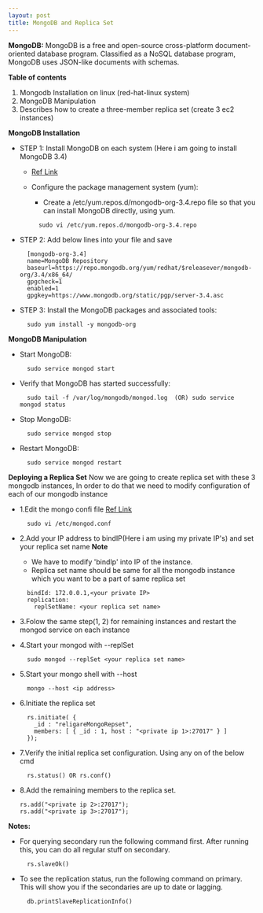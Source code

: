 ```yaml
---
layout: post
title: MongoDB and Replica Set
---
```


**MongoDB:**
MongoDB is a free and open-source cross-platform document-oriented database program. Classified as a NoSQL database program, MongoDB uses JSON-like documents with schemas.

**Table of contents**

  1. Mongodb Installation on linux (red-hat-linux system)
  2. MongoDB Manipulation
  3. Describes how to create a three-member replica set (create 3 ec2 instances)


**MongoDB Installation**


* STEP 1: Install MongoDB on each system (Here i am going to install MongoDB 3.4)
  - [Ref Link](https://docs.mongodb.com/manual/tutorial/install-mongodb-on-red-hat/)
  - Configure the package management system (yum):
    - Create a /etc/yum.repos.d/mongodb-org-3.4.repo file so that you can install MongoDB directly, using yum.
    
    ```
      sudo vi /etc/yum.repos.d/mongodb-org-3.4.repo
    ```
* STEP 2: Add below lines into your file and save
  
  ```
    [mongodb-org-3.4]
    name=MongoDB Repository
    baseurl=https://repo.mongodb.org/yum/redhat/$releasever/mongodb-org/3.4/x86_64/
    gpgcheck=1
    enabled=1
    gpgkey=https://www.mongodb.org/static/pgp/server-3.4.asc
  ```
* STEP 3: Install the MongoDB packages and associated tools:

  ```
    sudo yum install -y mongodb-org
  ```

**MongoDB Manipulation**
  
  - Start MongoDB:
    
    ```
      sudo service mongod start
    ```
  - Verify that MongoDB has started successfully:
    
    ```
      sudo tail -f /var/log/mongodb/mongod.log  (OR) sudo service mongod status
    ```
  - Stop MongoDB:
    
    ```
      sudo service mongod stop
    ```
  - Restart MongoDB:
    
    ```
      sudo service mongod restart
    ```

**Deploying a Replica Set**
Now we are going to create replica set with these 3 mongodb instances, In order to do that we need to modify configuration of each of our mongodb instance

  - 1.Edit the mongo confi file [Ref Link](https://docs.mongodb.com/manual/tutorial/deploy-replica-set/)

    ```
      sudo vi /etc/mongod.conf
    ```

  - 2.Add your IP address to bindIP(Here i am using my private IP's) and set your replica set name
    **Note**
      - We have to modify 'bindIp' into IP of the instance.
      - Replica set name should be same for all the mongodb instance which you want to be a part of same replica set

      ```
        bindId: 172.0.0.1,<your private IP>
        replication:
          replSetName: <your replica set name>
      ```

  - 3.Folow the same step(1, 2) for remaining instances and restart the mongod service on each instance
  
  - 4.Start your mongod with --replSet
    
    ```
      sudo mongod --replSet <your replica set name>
    ```

  - 5.Start your mongo shell with --host
  
    ```
      mongo --host <ip address>
    ```

  - 6.Initiate the replica set

    ```
      rs.initiate( {
        _id : "religareMongoRepset",
        members: [ { _id : 1, host : "<private ip 1>:27017" } ]
      });
    ```
  
  - 7.Verify the initial replica set configuration. Using any on of the below cmd
    
    ```
      rs.status() OR rs.conf()
    ```
  
  - 8.Add the remaining members to the replica set.
  
    ```
    rs.add("<private ip 2>:27017");
    rs.add("<private ip 3>:27017");
    ```

**Notes:**

* For querying secondary run the following command first. After running this, you can do all regular stuff on secondary.
  
  ```
    rs.slaveOk()
  ```
* To see the replication status, run the following command on primary. This will show you if the secondaries are up to date or lagging.
    
  ```
    db.printSlaveReplicationInfo()
  ```
    
